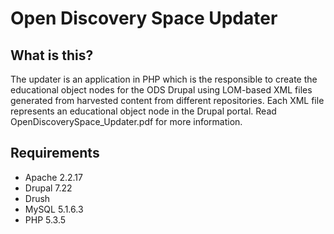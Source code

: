 Open Discovery Space Updater
==========

## What is this?

The updater is an application in PHP which is the responsible to create the educational object nodes for the ODS Drupal 
using LOM-based XML files generated from harvested content from different repositories. Each XML file represents an educational 
object node in the Drupal portal. Read OpenDiscoverySpace_Updater.pdf for more information.

## Requirements

* Apache 2.2.17
* Drupal 7.22
* Drush
* MySQL 5.1.6.3
* PHP 5.3.5


